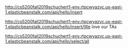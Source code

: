 http://cs5200fall2019schuchert1-env.rtpcwyazvc.us-east-1.elasticbeanstalk.com/api/hello/insert

http://cs5200fall2019schuchert1-env.rtpcwyazvc.us-east-1.elasticbeanstalk.com/api/hello/insert/We love our TAs

http://cs5200fall2019schuchert1-env.rtpcwyazvc.us-east-1.elasticbeanstalk.com/api/hello/select/all
